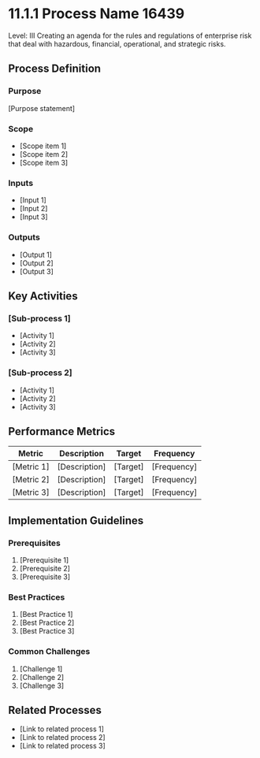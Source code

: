 # 11.1.1 Process Name 16439

<div class="process-card">
Level: III
Creating an agenda for the rules and regulations of enterprise risk that deal with hazardous, financial, operational, and strategic risks.
</div>

## Process Definition

### Purpose

[Purpose statement]

### Scope

- [Scope item 1]
- [Scope item 2]
- [Scope item 3]

### Inputs

- [Input 1]
- [Input 2]
- [Input 3]

### Outputs

- [Output 1]
- [Output 2]
- [Output 3]

## Key Activities

### [Sub-process 1]

- [Activity 1]
- [Activity 2]
- [Activity 3]

### [Sub-process 2]

- [Activity 1]
- [Activity 2]
- [Activity 3]

## Performance Metrics

| Metric | Description | Target | Frequency |
|--------|-------------|--------|-----------|
| [Metric 1] | [Description] | [Target] | [Frequency] |
| [Metric 2] | [Description] | [Target] | [Frequency] |
| [Metric 3] | [Description] | [Target] | [Frequency] |

## Implementation Guidelines

### Prerequisites

1. [Prerequisite 1]
2. [Prerequisite 2]
3. [Prerequisite 3]

### Best Practices

1. [Best Practice 1]
2. [Best Practice 2]
3. [Best Practice 3]

### Common Challenges

1. [Challenge 1]
2. [Challenge 2]
3. [Challenge 3]

## Related Processes

- [Link to related process 1]
- [Link to related process 2]
- [Link to related process 3]
